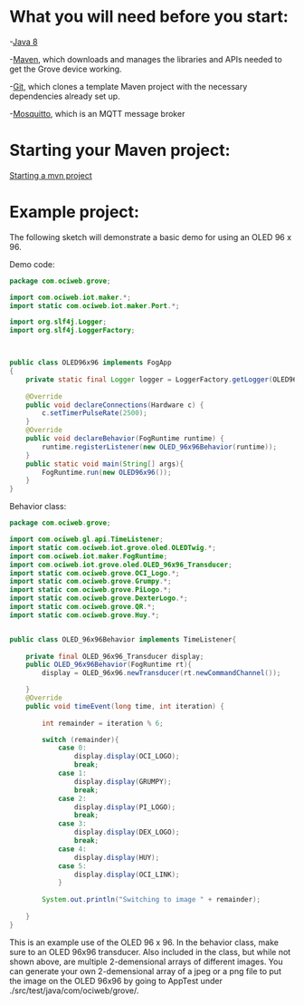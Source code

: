# What you will need before you start:
-[Java 8](https://docs.oracle.com/javase/8/docs/technotes/guides/install/install_overview.html) 

-[Maven](https://maven.apache.org/install.html), which downloads and manages the libraries and APIs needed to get the Grove device working.

-[Git](https://git-scm.com/), which clones a template Maven project with the necessary dependencies already set up.

-[Mosquitto](https://mosquitto.org/download/), which is an MQTT message broker

# Starting your Maven project: 
[Starting a mvn project](https://github.com/oci-pronghorn/FogLighter/blob/master/README.md)

# Example project:

The following sketch will demonstrate a basic demo for using an OLED 96 x 96.

Demo code:


```java
package com.ociweb.grove;

import com.ociweb.iot.maker.*;
import static com.ociweb.iot.maker.Port.*;

import org.slf4j.Logger;
import org.slf4j.LoggerFactory;



public class OLED96x96 implements FogApp
{
	private static final Logger logger = LoggerFactory.getLogger(OLED96x96.class);
	
	@Override
	public void declareConnections(Hardware c) {
		c.setTimerPulseRate(2500);
	}
	@Override
	public void declareBehavior(FogRuntime runtime) {
		runtime.registerListener(new OLED_96x96Behavior(runtime));
	}
	public static void main(String[] args){
		FogRuntime.run(new OLED96x96());
	}
}
```


Behavior class:


```java
package com.ociweb.grove;

import com.ociweb.gl.api.TimeListener;
import static com.ociweb.iot.grove.oled.OLEDTwig.*;
import com.ociweb.iot.maker.FogRuntime;
import com.ociweb.iot.grove.oled.OLED_96x96_Transducer;
import static com.ociweb.grove.OCI_Logo.*;
import static com.ociweb.grove.Grumpy.*;
import static com.ociweb.grove.PiLogo.*;
import static com.ociweb.grove.DexterLogo.*;
import static com.ociweb.grove.QR.*;
import static com.ociweb.grove.Huy.*;


public class OLED_96x96Behavior implements TimeListener{
	
	private final OLED_96x96_Transducer display;
	public OLED_96x96Behavior(FogRuntime rt){
		display = OLED_96x96.newTransducer(rt.newCommandChannel()); 

	}
	@Override
	public void timeEvent(long time, int iteration) {
		
		int remainder = iteration % 6;

		switch (remainder){
			case 0:
				display.display(OCI_LOGO);
				break;
			case 1:
				display.display(GRUMPY);
				break;
			case 2:
				display.display(PI_LOGO);
				break;
			case 3:
				display.display(DEX_LOGO);
				break;
			case 4:
				display.display(HUY);
			case 5:
				display.display(OCI_LINK);
			}
		
		System.out.println("Switching to image " + remainder);
		
	}
}
```


This is an example use of the OLED 96 x 96. In the behavior class, make sure to an OLED 96x96 transducer. Also included in the class, but while not shown above, are multiple 2-demensional arrays of different images. You can generate your own 2-demensional array of a jpeg or a png file to put the image on the OLED 96x96 by going to AppTest under ./src/test/java/com/ociweb/grove/.

